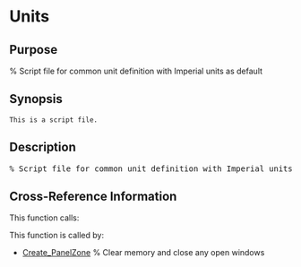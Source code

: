 
<!-- <a name="_top"></a>
<div><a href="../../index.md">Home</a> &gt;  <a href="#">src</a> &gt; <a href="index.md">Utilities</a> &gt; Units.m</div> -->

<!--<table width="100%"><tr><td align="left"><a href="../../index.md"><img alt="<" border="0" src="../../left.png">&nbsp;Master index</a></td>
<td align="right"><a href="index.md">Index for src\Utilities&nbsp;<img alt=">" border="0" src="../../right.png"></a></td></tr></table>-->
# Units
<!-- <h1>Units
</h1> -->

## <a name="_name"></a>Purpose

<!-- <h2 id="purpose"><a name="_name"></a>Purpose</h2> -->

% Script file for common unit definition with Imperial units as default

<!-- <div class="box"><strong>% Script file for common unit definition with Imperial units as default</strong></div> -->

## <a name="_synopsis"></a>Synopsis

`This is a script file.` 
## <a name="_description"></a>Description

<pre class="comment">% Script file for common unit definition with Imperial units as default</pre>
<!-- <div class="fragment"><pre class="comment">% Script file for common unit definition with Imperial units as default</pre></div> -->

<!-- crossreference -->
## <a name="_cross"></a>Cross-Reference Information

This function calls:
<ul style="list-style-image:url(../../matlabicon.gif)">
</ul>
This function is called by:
<ul style="list-style-image:url(../../matlabicon.gif)">
<li><a href="../../src/Other/Create_PanelZone.md" class="code" title="">Create_PanelZone</a>	% Clear memory and close any open windows</li></ul>
<!-- crossreference -->




<!-- <hr><address>Generated on Wed 08-Jul-2020 17:32:04 by <strong><a href="http://www.artefact.tk/software/matlab/m2html/" title="Matlab Documentation in HTML">m2html</a></strong> &copy; 2005</address> -->